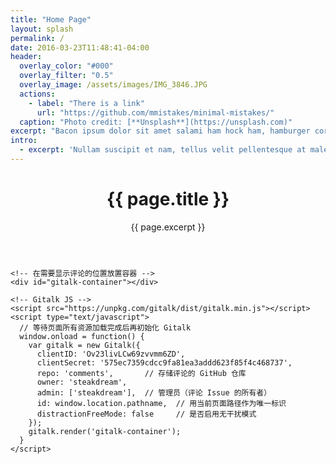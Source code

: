 ```yaml
---
title: "Home Page"
layout: splash
permalink: /
date: 2016-03-23T11:48:41-04:00
header:
  overlay_color: "#000"
  overlay_filter: "0.5"
  overlay_image: /assets/images/IMG_3846.JPG
  actions:
    - label: "There is a link"
      url: "https://github.com/mmistakes/minimal-mistakes/"
  caption: "Photo credit: [**Unsplash**](https://unsplash.com)"
excerpt: "Bacon ipsum dolor sit amet salami ham hock ham, hamburger corned beef short ribs kielbasa biltong t-bone drumstick tri-tip tail sirloin pork chop."
intro: 
  - excerpt: 'Nullam suscipit et nam, tellus velit pellentesque at malesuada, enim eaque. Quis nulla, netus tempor in diam gravida tincidunt, *proin faucibus* voluptate felis id sollicitudin. Centered with `type="center"`'
---
```

<!doctype html>
<html lang="en">
  <head>
    <meta charset="utf-8">
    <title>{{ page.title }} - Site Title</title>
    <meta name="description" content="{{ page.excerpt }}">
    <meta name="viewport" content="width=device-width, initial-scale=1">
    <!-- Gitalk CSS -->
    <link rel="stylesheet" href="https://unpkg.com/gitalk/dist/gitalk.css">
  </head>
  <body>
    <!-- 页面其他内容 -->
    <header>
      <h1>{{ page.title }}</h1>
      <p>{{ page.excerpt }}</p>
    </header>

    <!-- 在需要显示评论的位置放置容器 -->
    <div id="gitalk-container"></div>

    <!-- Gitalk JS -->
    <script src="https://unpkg.com/gitalk/dist/gitalk.min.js"></script>
    <script type="text/javascript">
      // 等待页面所有资源加载完成后再初始化 Gitalk
      window.onload = function() {
        var gitalk = new Gitalk({
          clientID: 'Ov23livLCw69zvvmm6ZD',
          clientSecret: '575ec7359cdcc9fa81ea3addd623f85f4c468737',
          repo: 'comments',       // 存储评论的 GitHub 仓库
          owner: 'steakdream',
          admin: ['steakdream'],  // 管理员（评论 Issue 的所有者）
          id: window.location.pathname,  // 用当前页面路径作为唯一标识
          distractionFreeMode: false     // 是否启用无干扰模式
        });
        gitalk.render('gitalk-container');
      }
    </script>
  </body>
</html>

